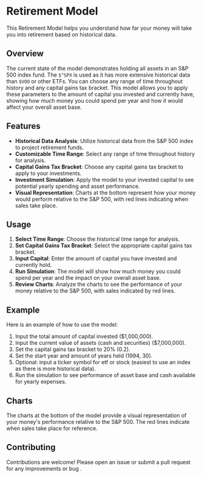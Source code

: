 # Retirement Model

This Retirement Model helps you understand how far your money will take you into retirement based on historical data.

## Overview

The current state of the model demonstrates holding all assets in an S&P 500 index fund. The `$^SPX` is used as it has more extensive historical data than `$VOO` or other ETFs. You can choose any range of time throughout history and any capital gains tax bracket. This model allows you to apply these parameters to the amount of capital you invested and currently have, showing how much money you could spend per year and how it would affect your overall asset base.

## Features

- **Historical Data Analysis**: Utilize historical data from the S&P 500 index to project retirement funds.
- **Customizable Time Range**: Select any range of time throughout history for analysis.
- **Capital Gains Tax Bracket**: Choose any capital gains tax bracket to apply to your investments.
- **Investment Simulation**: Apply the model to your invested capital to see potential yearly spending and asset performance.
- **Visual Representation**: Charts at the bottom represent how your money would perform relative to the S&P 500, with red lines indicating when sales take place.

## Usage

1. **Select Time Range**: Choose the historical time range for analysis.
2. **Set Capital Gains Tax Bracket**: Select the appropriate capital gains tax bracket.
3. **Input Capital**: Enter the amount of capital you have invested and currently hold.
4. **Run Simulation**: The model will show how much money you could spend per year and the impact on your overall asset base.
5. **Review Charts**: Analyze the charts to see the performance of your money relative to the S&P 500, with sales indicated by red lines.

## Example

Here is an example of how to use the model:

1. Input the total amount of capital invested ($1,000,000).
2. Input the current value of assets (cash and securities) ($7,000,000).
3. Set the capital gains tax bracket to 20% (0.2).
4. Set the start year and amount of years held (1994, 30).
5. Optional: input a ticker symbol for etf or stock (easiest to use an index as there is more historical data).
6. Run the simulation to see performance of asset base and cash available for yearly expenses.

## Charts

The charts at the bottom of the model provide a visual representation of your money's performance relative to the S&P 500. The red lines indicate when sales take place for reference.

## Contributing

Contributions are welcome! Please open an issue or submit a pull request for any improvements or bug .
